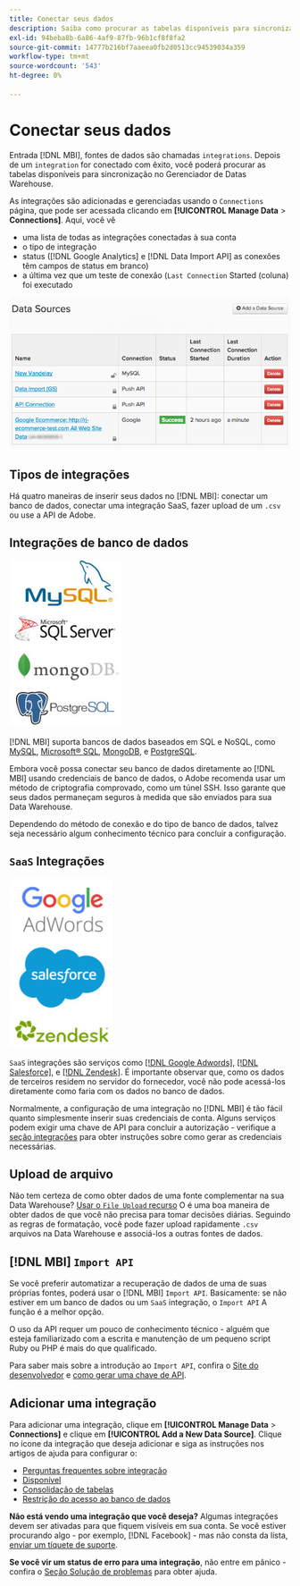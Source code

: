 ```yaml
---
title: Conectar seus dados
description: Saiba como procurar as tabelas disponíveis para sincronização no Gerenciador de Datas Warehouse.
exl-id: 94beba8b-6a86-4af9-87fb-96b1cf8f8fa2
source-git-commit: 14777b216bf7aaeea0fb2d0513cc94539034a359
workflow-type: tm+mt
source-wordcount: '543'
ht-degree: 0%

---
```


# Conectar seus dados

Entrada [!DNL MBI], fontes de dados são chamadas `integrations`. Depois de um `integration` for conectado com êxito, você poderá procurar as tabelas disponíveis para sincronização no Gerenciador de Datas Warehouse.

As integrações são adicionadas e gerenciadas usando o `Connections` página, que pode ser acessada clicando em **[!UICONTROL Manage Data** > **Connections]**. Aqui, você vê
* uma lista de todas as integrações conectadas à sua conta
* o tipo de integração
* status ([!DNL Google Analytics] e [!DNL Data Import API] as conexões têm campos de status em branco)
* a última vez que um teste de conexão (`Last Connection` Started (coluna) foi executado

![Data\_Sources\_Table.png](../../../assets/Data_Sources_Table.png)

## Tipos de integrações

Há quatro maneiras de inserir seus dados no [!DNL MBI]: conectar um banco de dados, conectar uma integração SaaS, fazer upload de um `.csv` ou use a API de Adobe.

## Integrações de banco de dados

![Database\_icons.jpg](../../../assets/Database_icons.jpg)

[!DNL MBI] suporta bancos de dados baseados em SQL e NoSQL, como [MySQL](../../importing-data/integrations/mysql-via-ssh-tunnel.md), [Microsoft® SQL](../integrations/microsoft-sql-server.md), [MongoDB](../integrations/mongodb-via-ssh-tunnel.md), e [PostgreSQL](../integrations/postgresql.md).

Embora você possa conectar seu banco de dados diretamente ao [!DNL MBI] usando credenciais de banco de dados, o Adobe recomenda usar um método de criptografia comprovado, como um túnel SSH. Isso garante que seus dados permaneçam seguros à medida que são enviados para sua Data Warehouse.

Dependendo do método de conexão e do tipo de banco de dados, talvez seja necessário algum conhecimento técnico para concluir a configuração.

## `SaaS` Integrações

![](../../../assets/SaaS_icons.jpg)

`SaaS` integrações são serviços como [[!DNL Google Adwords]](../integrations/google-adwords.md), [[!DNL Salesforce]](../integrations/salesforce.md), e [[!DNL Zendesk]](../integrations/zendesk.md). É importante observar que, como os dados de terceiros residem no servidor do fornecedor, você não pode acessá-los diretamente como faria com os dados no banco de dados.

Normalmente, a configuração de uma integração no [!DNL MBI] é tão fácil quanto simplesmente inserir suas credenciais de conta. Alguns serviços podem exigir uma chave de API para concluir a autorização - verifique a [seção integrações](../integrations/integrations.md) para obter instruções sobre como gerar as credenciais necessárias.

## Upload de arquivo

Não tem certeza de como obter dados de uma fonte complementar na sua Data Warehouse? [Usar o `File Upload` recurso](../connecting-data/using-file-uploader.md) O é uma boa maneira de obter dados de que você não precisa para tomar decisões diárias. Seguindo as regras de formatação, você pode fazer upload rapidamente `.csv` arquivos na Data Warehouse e associá-los a outras fontes de dados.

## [!DNL MBI] `Import API`

Se você preferir automatizar a recuperação de dados de uma de suas próprias fontes, poderá usar o [!DNL MBI] `Import API`. Basicamente: se não estiver em um banco de dados ou um `SaaS` integração, o `Import API` A função é a melhor opção.

O uso da API requer um pouco de conhecimento técnico - alguém que esteja familiarizado com a escrita e manutenção de um pequeno script Ruby ou PHP é mais do que qualificado.

Para saber mais sobre a introdução ao `Import API`, confira o [Site do desenvolvedor](https://developer.adobe.com/commerce/services/reporting/) e [como gerar uma chave de API](https://developer.adobe.com/commerce/services/reporting/import-api/).

## Adicionar uma integração

Para adicionar uma integração, clique em **[!UICONTROL Manage Data** > **Connections]** e clique em **[!UICONTROL Add a New Data Source]**. Clique no ícone da integração que deseja adicionar e siga as instruções nos artigos de ajuda para configurar o:

* [Perguntas frequentes sobre integração](https://support.magento.com/hc/en-us/sections/360003161871-Integration-FAQ)
* [Disponível ](../integrations/integrations.md)
* [Consolidação de tabelas](../../../best-practices/consolidating-your-tables.md)
* [Restrição do acesso ao banco de dados](../../../administrator/account-management/restrict-db-access.md)

**Não está vendo uma integração que você deseja?** Algumas integrações devem ser ativadas para que fiquem visíveis em sua conta. Se você estiver procurando algo - por exemplo, [!DNL Facebook] - mas não consta da lista, [enviar um tíquete de suporte](https://experienceleague.adobe.com/docs/commerce-knowledge-base/kb/troubleshooting/miscellaneous/mbi-service-policies.html?lang=en).

**Se você vir um status de erro para uma integração**, não entre em pânico - confira o [Seção Solução de problemas](https://support.magento.com/hc/en-us/sections/360003078151) para obter ajuda.
